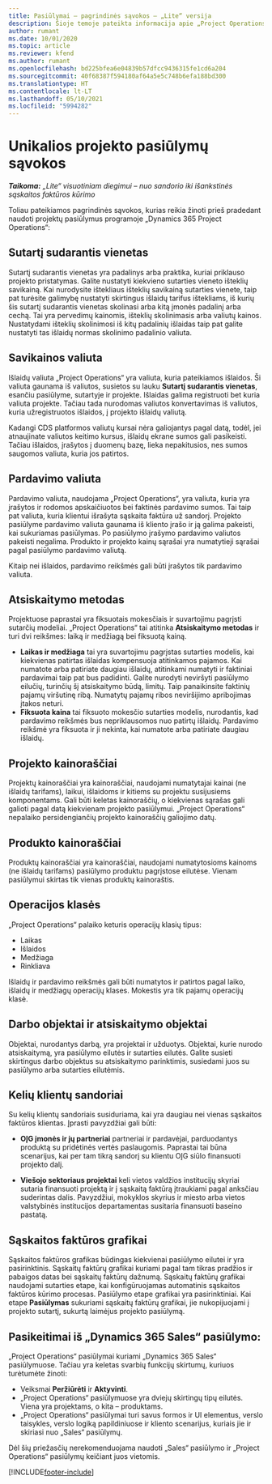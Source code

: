 ```yaml
---
title: Pasiūlymai – pagrindinės sąvokos – „Lite“ versija
description: Šioje temoje pateikta informacija apie „Project Operations“ projektų pasiūlymų naudojimą.
author: rumant
ms.date: 10/01/2020
ms.topic: article
ms.reviewer: kfend
ms.author: rumant
ms.openlocfilehash: bd225bfea6e04839b57dfcc9436315fe1cd6a204
ms.sourcegitcommit: 40f68387f594180af64a5e5c748b6efa188bd300
ms.translationtype: HT
ms.contentlocale: lt-LT
ms.lasthandoff: 05/10/2021
ms.locfileid: "5994282"
---
```

# <a name="concepts-unique-to-project-quotes"></a>Unikalios projekto pasiūlymų sąvokos

_**Taikoma:** „Lite“ visuotiniam diegimui – nuo sandorio iki išankstinės sąskaitos faktūros kūrimo_


Toliau pateikiamos pagrindinės sąvokos, kurias reikia žinoti prieš pradedant naudoti projektų pasiūlymus programoje „Dynamics 365 Project Operations“:

## <a name="contracting-unit"></a>Sutartį sudarantis vienetas

Sutartį sudarantis vienetas yra padalinys arba praktika, kuriai priklauso projekto pristatymas. Galite nustatyti kiekvieno sutarties vieneto išteklių savikainą. Kai nurodysite ištekliaus išteklių savikainą sutarties vienete, taip pat turėsite galimybę nustatyti skirtingus išlaidų tarifus ištekliams, iš kurių šis sutartį sudarantis vienetas skolinasi arba kitą įmonės padalinį arba cechą. Tai yra pervedimų kainomis, išteklių skolinimasis arba valiutų kainos. Nustatydami išteklių skolinimosi iš kitų padalinių išlaidas taip pat galite nustatyti tas išlaidų normas skolinimo padalinio valiuta.

## <a name="cost-currency"></a>Savikainos valiuta

Išlaidų valiuta „Project Operations“ yra valiuta, kuria pateikiamos išlaidos. Ši valiuta gaunama iš valiutos, susietos su lauku **Sutartį sudarantis vienetas**, esančiu pasiūlyme, sutartyje ir projekte. Išlaidas galima registruoti bet kuria valiuta projekte. Tačiau tada nurodomas valiutos konvertavimas iš valiutos, kuria užregistruotos išlaidos, į projekto išlaidų valiutą.

Kadangi CDS platformos valiutų kursai nėra galiojantys pagal datą, todėl, jei atnaujinate valiutos keitimo kursus, išlaidų ekrane sumos gali pasikeisti. Tačiau išlaidos, įrašytos į duomenų bazę, lieka nepakitusios, nes sumos saugomos valiuta, kuria jos patirtos.

## <a name="sales-currency"></a>Pardavimo valiuta

Pardavimo valiuta, naudojama „Project Operations“, yra valiuta, kuria yra įrašytos ir rodomos apskaičiuotos bei faktinės pardavimo sumos. Tai taip pat valiuta, kuria klientui išrašyta sąskaita faktūra už sandorį. Projekto pasiūlyme pardavimo valiuta gaunama iš kliento įrašo ir ją galima pakeisti, kai sukuriamas pasiūlymas. Po pasiūlymo įrašymo pardavimo valiutos pakeisti negalima. Produkto ir projekto kainų sąrašai yra numatytieji sąrašai pagal pasiūlymo pardavimo valiutą.

Kitaip nei išlaidos, pardavimo reikšmės gali būti įrašytos tik pardavimo valiuta.

## <a name="billing-method"></a>Atsiskaitymo metodas

Projektuose paprastai yra fiksuotais mokesčiais ir suvartojimu pagrįsti sutarčių modeliai. „Project Operations“ tai atitinka **Atsiskaitymo metodas** ir turi dvi reikšmes: laiką ir medžiagą bei fiksuotą kainą.

- **Laikas ir medžiaga** tai yra suvartojimu pagrįstas sutarties modelis, kai kiekvienas patirtas išlaidas kompensuoja atitinkamos pajamos. Kai numatote arba patiriate daugiau išlaidų, atitinkami numatyti ir faktiniai pardavimai taip pat bus padidinti. Galite nurodyti neviršyti pasiūlymo eilučių, turinčių šį atsiskaitymo būdą, limitų. Taip panaikinsite faktinių pajamų viršutinę ribą. Numatytų pajamų ribos neviršijimo apribojimas įtakos neturi.
- **Fiksuota kaina** tai fiksuoto mokesčio sutarties modelis, nurodantis, kad pardavimo reikšmės bus nepriklausomos nuo patirtų išlaidų. Pardavimo reikšmė yra fiksuota ir ji nekinta, kai numatote arba patiriate daugiau išlaidų.

## <a name="project-price-lists"></a>Projekto kainoraščiai

Projektų kainoraščiai yra kainoraščiai, naudojami numatytajai kainai (ne išlaidų tarifams), laikui, išlaidoms ir kitiems su projektu susijusiems komponentams. Gali būti keletas kainoraščių, o kiekvienas sąrašas gali galioti pagal datą kiekvienam projekto pasiūlymui. „Project Operations“ nepalaiko persidengiančių projekto kainoraščių galiojimo datų.

## <a name="product-price-lists"></a>Produkto kainoraščiai

Produktų kainoraščiai yra kainoraščiai, naudojami numatytosioms kainoms (ne išlaidų tarifams) pasiūlymo produktu pagrįstose eilutėse. Vienam pasiūlymui skirtas tik vienas produktų kainoraštis.

## <a name="transaction-classes"></a>Operacijos klasės

„Project Operations“ palaiko keturis operacijų klasių tipus:

- Laikas
- Išlaidos
- Medžiaga
- Rinkliava

Išlaidų ir pardavimo reikšmės gali būti numatytos ir patirtos pagal laiko, išlaidų ir medžiagų operacijų klases. Mokestis yra tik pajamų operacijų klasė.

## <a name="work-entities-and-billing-entities"></a>Darbo objektai ir atsiskaitymo objektai

Objektai, nurodantys darbą, yra projektai ir užduotys. Objektai, kurie nurodo atsiskaitymą, yra pasiūlymo eilutės ir sutarties eilutės. Galite susieti skirtingus darbo objektus su atsiskaitymo parinktimis, susiedami juos su pasiūlymo arba sutarties eilutėmis.

## <a name="multi-customer-deals"></a>Kelių klientų sandoriai

Su kelių klientų sandoriais susiduriama, kai yra daugiau nei vienas sąskaitos faktūros klientas. Įprasti pavyzdžiai gali būti:

- **OĮG įmonės ir jų partneriai** partneriai ir pardavėjai, parduodantys produktą su pridėtinės vertės paslaugomis. Paprastai tai būna scenarijus, kai per tam tikrą sandorį su klientu OĮG siūlo finansuoti projekto dalį. 

- **Viešojo sektoriaus projektai** keli vietos valdžios institucijų skyriai sutaria finansuoti projektą ir į sąskaitą faktūrą įtraukiami pagal anksčiau suderintas dalis. Pavyzdžiui, mokyklos skyrius ir miesto arba vietos valstybinės institucijos departamentas susitaria finansuoti baseino pastatą.

## <a name="invoice-schedules"></a>Sąskaitos faktūros grafikai

Sąskaitos faktūros grafikas būdingas kiekvienai pasiūlymo eilutei ir yra pasirinktinis. Sąskaitų faktūrų grafikai kuriami pagal tam tikras pradžios ir pabaigos datas bei sąskaitų faktūrų dažnumą. Sąskaitų faktūrų grafikai naudojami sutarties etape, kai konfigūruojamas automatinis sąskaitos faktūros kūrimo procesas. Pasiūlymo etape grafikai yra pasirinktiniai. Kai etape **Pasiūlymas** sukuriami sąskaitų faktūrų grafikai, jie nukopijuojami į projekto sutartį, sukurtą laimėjus projekto pasiūlymą.

## <a name="changes-from-dynamics-365-sales-quote"></a>Pasikeitimai iš „Dynamics 365 Sales“ pasiūlymo:

„Project Operations“ pasiūlymai kuriami „Dynamics 365 Sales“ pasiūlymuose. Tačiau yra keletas svarbių funkcijų skirtumų, kuriuos turėtumėte žinoti:

- Veiksmai **Peržiūrėti** ir **Aktyvinti**.
- „Project Operations“ pasiūlymuose yra dviejų skirtingų tipų eilutės. Viena yra projektams, o kita – produktams.
- „Project Operations“ pasiūlymai turi savus formos ir UI elementus, verslo taisykles, verslo logiką papildiniuose ir kliento scenarijus, kuriais jie ir skiriasi nuo „Sales“ pasiūlymų.

Dėl šių priežasčių nerekomenduojama naudoti „Sales“ pasiūlymo ir „Project Operations“ pasiūlymų keičiant juos vietomis.


[!INCLUDE[footer-include](../../includes/footer-banner.md)]
